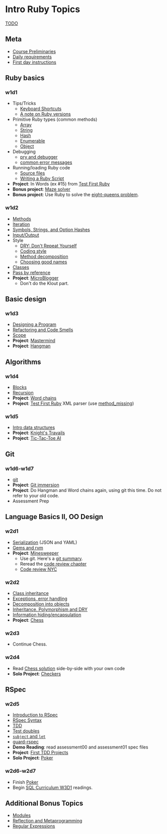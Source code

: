 # Intro Ruby Topics

[TODO](./TODO.md)

## Meta

+ [Course Preliminaries][course-preliminaries]
+ [Daily requirements][daily-requirements]
+ [First day instructions][first-day-instructions]

[course-preliminaries]: https://github.com/appacademy/meta/blob/master/course-preliminaries.md
[daily-requirements]: https://github.com/appacademy/meta/blob/master/daily-requirements.md
[first-day-instructions]: https://github.com/appacademy/meta/blob/master/first-day-instructions.md

## Ruby basics
### w1d1
+ Tips/Tricks
    + [Keyboard Shortcuts][keyboard-shortcuts]
    + [A note on Ruby versions][versions]
+ Primitive Ruby types (common methods)
    + [Array][array]
    + [String][string]
    + [Hash][hash]
    + [Enumerable][enumerable]
    + [Object][object]
+ Debugging
    + [pry and debugger][pry-and-debugger]
    + [common error messages][common-error-messages]
+ Running/loading Ruby code
    + [Source files][source-files]
    + [Writing a Ruby Script][writing-a-script]
+ **Project**: In Words (ex #15) from [Test First Ruby][test-first-ruby]
+ **Bonus project**: [Maze solver][maze-project]
+ **Bonus project**: Use Ruby to solve the
  [eight-queens problem][eight-queens].

[array]: ./w1d1/data-structures/array.md
[string]: ./w1d1/data-structures/string.md
[hash]: ./w1d1/data-structures/hash.md
[enumerable]: ./w1d1/data-structures/enumerable.md
[object]: ./w1d1/data-structures/object.md

[pry-and-debugger]: ./w1d1/debugging/debugger.md
[common-error-messages]: ./w1d1/debugging/common-exceptions.md

[source-files]: ./w1d1/running-ruby-code/source-files.md
[writing-a-script]: ./w1d1/running-ruby-code/writing-a-script.md

[versions]: ./w1d1/versions.md
[keyboard-shortcuts]: https://github.com/appacademy/ruby-curriculum/blob/master/shortcuts.md

[test-first-ruby]: https://github.com/alexch/learn_ruby
[maze-project]: ./projects/maze-solver.md
[eight-queens]: http://en.wikipedia.org/wiki/Eight_queens_puzzle

### w1d2
+ [Methods][methods]
+ [Iteration][iteration]
+ [Symbols, Strings, and Option Hashes][symbols-and-strings]
+ [Input/Output][input-output]
+ Style
    + [DRY: Don't Repeat Yourself][dry]
    + [Coding style][coding-style]
    + [Method decomposition][method-decomposition]
    + [Choosing good names][naming]
+ [Classes][classes]
+ [Pass by reference][pass-by-reference]
+ **Project**: [MicroBlogger][microblogger]
  * Don't do the Klout part.

[methods]: ./w1d2/methods.md
[iteration]: ./w1d2/iteration.md
[symbols-and-strings]: ./w1d2/symbols-and-strings.md
[input-output]: ./w1d2/io.md

[dry]: ./w1d2/style/dry.md
[coding-style]: ./w1d2/style/coding-style.md
[method-decomposition]: ./w1d2/style/method-decomposition.md
[naming]: ./w1d2/style/naming.md

[classes]: ./w1d2/classes.md
[pass-by-reference]: ./w1d2/pass-by-reference.md

[microblogger]: http://tutorials.jumpstartlab.com/projects/microblogger.html

## Basic design

### w1d3
+ [Designing a Program][program-design]
+ [Refactoring and Code Smells][code-smells]
+ [Scope][scope]
+ **Project**: [Mastermind][mastermind]
+ **Project**: [Hangman][hangman]

[program-design]: ./w1d3/designing-a-program.md
[code-smells]: ./w1d3/refactoring.md
[scope]: ./w1d3/scope.md

[mastermind]: ./projects/mastermind.md
[hangman]: ./projects/hangman.md

## Algorithms

### w1d4
+ [Blocks][blocks]
+ [Recursion][recursion]
+ **Project**: [Word chains][word-chains]
+ **Project**: [Test First Ruby][test-first-ruby] XML parser (use [method_missing][method_missing])

[blocks]: ./w1d4/blocks.md
[recursion]: ./w1d4/recursion.md

[word-chains]:  ./projects/word-chains.md
[test-first-ruby]: https://github.com/alexch/learn_ruby
[method_missing]: ./language-intermediate/reflection.md#method_missing

### w1d5
+ [Intro data structures][intro-data-structures]
+ **Project**: [Knight's Travails][knights-travails]
+ **Project**: [Tic-Tac-Toe AI][tic-tac-toe-ai]

[intro-data-structures]: https://github.com/appacademy/ruby-curriculum/blob/master/intro-algorithms.md
[knights-travails]: ./projects/knights_travails.md

[tic-tac-toe-ai]: ./projects/tic-tac-toe-ai.md

## Git
### w1d6-w1d7
+ [git](https://github.com/appacademy/ruby-curriculum/blob/master/git.md)
+ **Project**: [Git immersion](http://gitimmersion.com/)
+ **Project**: Do Hangman and Word chains again, using git this
  time. Do not refer to your old code.
+ Assessment Prep

## Language Basics II, OO Design
### w2d1
+ [Serialization](https://github.com/appacademy/ruby-curriculum/blob/master/language-basics/serialization.md) (JSON and YAML)
+ [Gems and rvm](https://github.com/appacademy/ruby-curriculum/blob/master/language-intermediate/gems-and-rvm.md)
+ **Project**: [Minesweeper][minesweeper]
    * Use git. Here's a [git summary][git-summary].
    * Reread the [code review chapter][code-review]
    * [Code review NYC][code-review-nyc]

[git-summary]: ./git-summary.md
[minesweeper]: https://github.com/appacademy/ruby-curriculum/blob/master/projects/minesweeper.md
[code-review]: https://github.com/appacademy/meta/blob/master/code-reviews.md
[code-review-nyc]: https://github.com/appacademy/meta/blob/master/code-reviews-nyc.md

### w2d2
+ [Class inheritance](https://github.com/appacademy/ruby-curriculum/blob/master/language-basics/inheritance.md)
+ [Exceptions, error handling](https://github.com/appacademy/ruby-curriculum/blob/master/language-basics/exceptions.md)
+ [Decomposition into objects](https://github.com/appacademy/ruby-curriculum/blob/master/oo-design/decomposition.md)
+ [Inheritance, Polymorphism and DRY](https://github.com/appacademy/ruby-curriculum/blob/master/oo-design/inheritance.md)
+ [Information hiding/encapsulation](https://github.com/appacademy/ruby-curriculum/blob/master/oo-design/hiding.md)
+ **Project**: [Chess](https://github.com/appacademy/ruby-curriculum/blob/master/projects/chess.md)

### w2d3
* Continue Chess.

### w2d4
* Read [Chess solution][chess-solution] side-by-side with
  your own code
* **Solo Project**: [Checkers][checkers-project]

[chess-solution]: https://github.com/appacademy/solutions/tree/master/w2/w2d2-w2d3/lib
[checkers-project]: https://github.com/appacademy/ruby-curriculum/blob/master/projects/checkers.md

## RSpec
### w2d5
+ [Introduction to RSpec][intro-rspec]
+ [RSpec Syntax][rspec-syntax]
+ [TDD][intro-tdd]
+ [Test doubles][test-doubles]
+ [`subject` and `let`][subject-and-let]
+ [guard-rspec][guard-rspec]
+ **Demo Reading**: read assessment00 and assessment01 spec files
+ **Project**: [First TDD Projects][first-tdd-projects]
+ **Solo Project**: [Poker][poker-project]

[intro-rspec]: https://github.com/appacademy/ruby-curriculum/blob/master/rspec/intro-rspec.md
[rspec-syntax]: https://github.com/appacademy/ruby-curriculum/blob/master/rspec/rspec-syntax.md
[intro-tdd]: https://github.com/appacademy/ruby-curriculum/blob/master/rspec/intro-tdd.md
[guard-rspec]: https://github.com/appacademy/ruby-curriculum/blob/master/rspec/guard-rspec.md
[test-doubles]: https://github.com/appacademy/ruby-curriculum/blob/master/rspec/test-doubles.md
[subject-and-let]: https://github.com/appacademy/ruby-curriculum/blob/master/rspec/subject-and-let.md
[first-tdd-projects]: https://github.com/appacademy/ruby-curriculum/blob/master/projects/first-tdd-projects.md
[poker-project]: https://github.com/appacademy/ruby-curriculum/blob/master/projects/poker.md

### w2d6-w2d7
+ Finish [Poker][poker-project]
+ Begin [SQL Curriculum W3D1][sql-curriculum] readings.

[sql-curriculum]: https://github.com/appacademy/sql-curriculum

## Additional Bonus Topics
+ [Modules](https://github.com/appacademy/ruby-curriculum/blob/master/language-intermediate/modules.md)
+ [Reflection and Metaprogramming](https://github.com/appacademy/ruby-curriculum/blob/master/language-intermediate/reflection.md)
+ [Regular Expressions](https://github.com/appacademy/ruby-curriculum/blob/master/regex.md)

